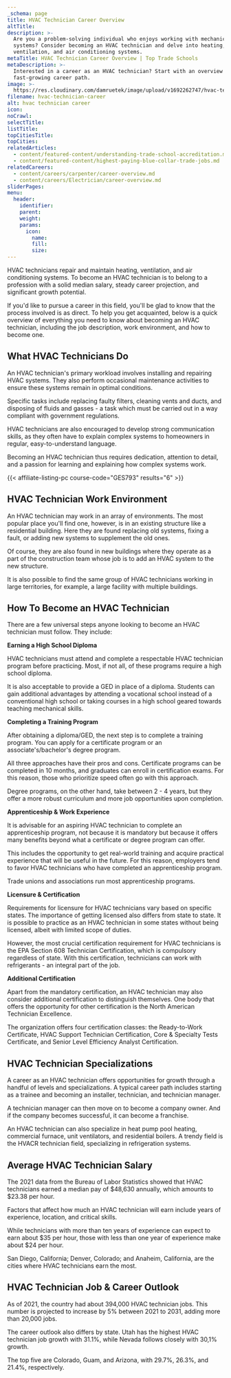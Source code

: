 ```yaml
---
_schema: page
title: HVAC Technician Career Overview
altTitle:
description: >-
  Are you a problem-solving individual who enjoys working with mechanical
  systems? Consider becoming an HVAC technician and delve into heating,
  ventilation, and air conditioning systems. 
metaTitle: HVAC Technician Career Overview | Top Trade Schools
metaDescription: >-
  Interested in a career as an HVAC technician? Start with an overview of  this
  fast-growing career path.
image: >-
  https://res.cloudinary.com/damruetek/image/upload/v1692262747/hvac-technician-career.png
filename: hvac-technician-career
alt: hvac technician career
icon:
noCrawl:
selectTitle:
listTitle:
topCitiesTitle:
topCities:
relatedArticles:
  - content/featured-content/understanding-trade-school-accreditation.md
  - content/featured-content/highest-paying-blue-collar-trade-jobs.md
relatedCareers:
  - content/careers/carpenter/career-overview.md
  - content/careers/Electrician/career-overview.md
sliderPages:
menu:
  header:
    identifier:
    parent:
    weight:
    params:
      icon:
        name:
        fill:
        size:
---
```

HVAC technicians repair and maintain heating, ventilation, and air conditioning systems. To become an HVAC technician is to belong to a profession with a solid median salary, steady career projection, and significant growth potential.

If you'd like to pursue a career in this field, you'll be glad to know that the process involved is as direct. To help you get acquainted, below is a quick overview of everything you need to know about becoming an HVAC technician, including the job description, work environment, and how to become one.

## **What HVAC Technicians Do**

An HVAC technician's primary workload involves installing and repairing HVAC systems. They also perform occasional maintenance activities to ensure these systems remain in optimal conditions.

Specific tasks include replacing faulty filters, cleaning vents and ducts, and disposing of fluids and gasses - a task which must be carried out in a way compliant with government regulations.

HVAC technicians are also encouraged to develop strong communication skills, as they often have to explain complex systems to homeowners in regular, easy-to-understand language.

Becoming an HVAC technician thus requires dedication, attention to detail, and a passion for learning and explaining how complex systems work.

{{< affiliate-listing-pc course-code="GES793" results="6" >}}

## **HVAC Technician Work Environment**

An HVAC technician may work in an array of environments. The most popular place you'll find one, however, is in an existing structure like a residential building. Here they are found replacing old systems, fixing a fault, or adding new systems to supplement the old ones.

Of course, they are also found in new buildings where they operate as a part of the construction team whose job is to add an HVAC system to the new structure.

It is also possible to find the same group of HVAC technicians working in large territories, for example, a large facility with multiple buildings.

## **How To Become an HVAC Technician**

There are a few universal steps anyone looking to become an HVAC technician must follow. They include:

**Earning a High School Diploma**

HVAC technicians must attend and complete a respectable HVAC technician program before practicing. Most, if not all, of these programs require a high school diploma.

It is also acceptable to provide a GED in place of a diploma. Students can gain additional advantages by attending a vocational school instead of a conventional high school or taking courses in a high school geared towards teaching mechanical skills.

**Completing a Training Program**

After obtaining a diploma/GED, the next step is to complete a training program. You can apply for a certificate program or an associate's/bachelor's degree program.

All three approaches have their pros and cons. Certificate programs can be completed in 10 months, and graduates can enroll in certification exams. For this reason, those who prioritize speed often go with this approach.

Degree programs, on the other hand, take between 2 - 4 years, but they offer a more robust curriculum and more job opportunities upon completion.

**Apprenticeship & Work Experience**

It is advisable for an aspiring HVAC technician to complete an apprenticeship program, not because it is mandatory but because it offers many benefits beyond what a certificate or degree program can offer.

This includes the opportunity to get real-world training and acquire practical experience that will be useful in the future. For this reason, employers tend to favor HVAC technicians who have completed an apprenticeship program.

Trade unions and associations run most apprenticeship programs.

**Licensure & Certification**

Requirements for licensure for HVAC technicians vary based on specific states. The importance of getting licensed also differs from state to state. It is possible to practice as an HVAC technician in some states without being licensed, albeit with limited scope of duties.

However, the most crucial certification requirement for HVAC technicians is the EPA Section 608 Technician Certification, which is compulsory regardless of state. With this certification, technicians can work with refrigerants - an integral part of the job.

**Additional Certification**

Apart from the mandatory certification, an HVAC technician may also consider additional certification to distinguish themselves. One body that offers the opportunity for other certification is the North American Technician Excellence.

The organization offers four certification classes: the Ready-to-Work Certificate, HVAC Support Technician Certification, Core & Specialty Tests Certificate, and Senior Level Efficiency Analyst Certification.

## **HVAC Technician Specializations**

A career as an HVAC technician offers opportunities for growth through a handful of levels and specializations. A typical career path includes starting as a trainee and becoming an installer, technician, and technician manager.

A technician manager can then move on to become a company owner. And if the company becomes successful, it can become a franchise.

An HVAC technician can also specialize in heat pump pool heating, commercial furnace, unit ventilators, and residential boilers. A trendy field is the HVACR technician field, specializing in refrigeration systems.

## **Average HVAC Technician Salary**

The 2021 data from the Bureau of Labor Statistics showed that HVAC technicians earned a median pay of $48,630 annually, which amounts to $23.38 per hour.

Factors that affect how much an HVAC technician will earn include years of experience, location, and critical skills.

While technicians with more than ten years of experience can expect to earn about $35 per hour, those with less than one year of experience make about $24 per hour.

San Diego, California; Denver, Colorado; and Anaheim, California, are the cities where HVAC technicians earn the most.

## **HVAC Technician Job & Career Outlook**

As of 2021, the country had about 394,000 HVAC technician jobs. This number is projected to increase by 5% between 2021 to 2031, adding more than 20,000 jobs.

The career outlook also differs by state. Utah has the highest HVAC technician job growth with 31.1%, while Nevada follows closely with 30,1% growth.

The top five are Colorado, Guam, and Arizona, with 29.7%, 26.3%, and 21.4%, respectively.